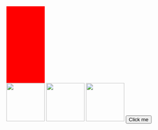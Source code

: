 <!DOCTYPE html>
<link rel="stylesheet" href="styles.css">
<html>
<body>
    <div id="myDiv" style="background:red;height: 200px;width: 100px;">
    </div>
	<img src="https://i.imgur.com/kDDFvUp.png" class="rotate" width="100" height="100" />
	<img src="https://i.imgur.com/kDDFvUp.png" class="rotate" width="100" height="100" />
	<img src="https://i.imgur.com/kDDFvUp.png" class="rotate" width="100" height="100" />
    <button onclick="changeCol()">Click me</button>
   <script>
     function changeCol() {
		for (var i = 0; i < 10; i++) {
			(function(i){
				setTimeout(function(){
					var bgColor = "rgb(" + Math.floor(Math.random() * 256) + "," + Math.floor(Math.random() * 256) + "," + Math.floor(Math.random() * 256) + ")";
					document.body.style.background = bgColor;
				}, 1000 * i);
			}(i));
		}
     }
    </script>
</body>
</html>
